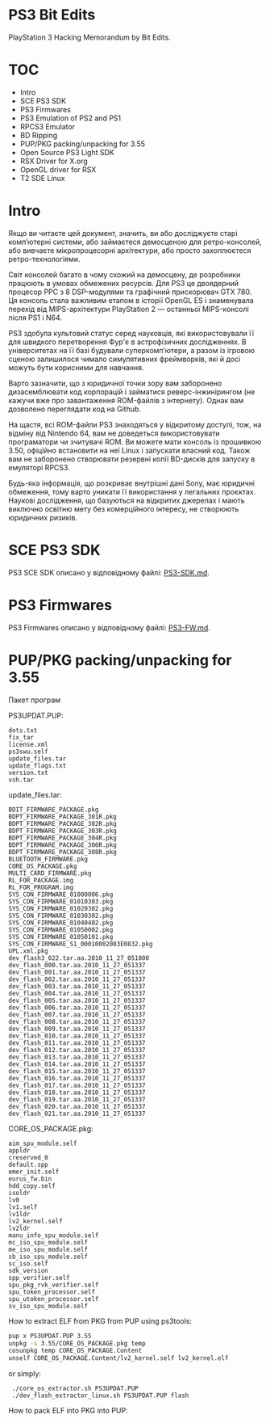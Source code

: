 PS3 Bit Edits
=============

PlayStation 3 Hacking Memorandum by Bit Edits.

# TOC

* Intro
* SCE PS3 SDK
* PS3 Firmwares
* PS3 Emulation of PS2 and PS1
* RPCS3 Emulator
* BD Ripping
* PUP/PKG packing/unpacking for 3.55
* Open Source PS3 Light SDK
* RSX Driver for X.org
* OpenGL driver for RSX
* T2 SDE Linux

# Intro

Якщо ви читаєте цей документ, значить, ви або досліджуєте старі
комп’ютерні системи, або займаєтеся демосценою для ретро-консолей,
або вивчаєте мікропроцесорні архітектури, або просто захоплюєтеся
ретро-технологіями.

Світ консолей багато в чому схожий на демосцену, де розробники
працюють в умовах обмежених ресурсів. Для PS3 це двоядерний
процесор PPC з 8 DSP-модулями та графічний прискорювач GTX 780.
Ця консоль стала важливим етапом в історії OpenGL ES і знаменувала
перехід від MIPS-архітектури PlayStation 2 — останньої MIPS-консолі
після PS1 і N64.

PS3 здобула культовий статус серед науковців, які використовували
її для швидкого перетворення Фур'є в астрофізичних дослідженнях.
В університетах на її базі будували суперкомп’ютери, а разом із
ігровою сценою залишилося чимало симулятивних фреймворків, які й
досі можуть бути корисними для навчання.

Варто зазначити, що з юридичної точки зору вам заборонено дизасемблювати
код корпорацій і займатися реверс-інжинірингом (не кажучи вже про
завантаження ROM-файлів з інтернету). Однак вам дозволено переглядати
код на Github.

На щастя, всі ROM-файли PS3 знаходяться у відкритому доступі, тож, на
відміну від Nintendo 64, вам не доведеться використовувати програматори
чи зчитувачі ROM. Ви можете мати консоль із прошивкою 3.50, офіційно
встановити на неї Linux і запускати власний код. Також вам не заборонено
створювати резервні копії BD-дисків для запуску в емуляторі RPCS3.

Будь-яка інформація, що розкриває внутрішні дані Sony, має юридичні
обмеження, тому варто уникати її використання у легальних проєктах.
Наукові дослідження, що базуються на відкритих джерелах і мають виключно
освітню мету без комерційного інтересу, не створюють юридичних ризиків.

# SCE PS3 SDK

PS3 SCE SDK описано у відповідному файлі: <a href="PS3-SDK.md">PS3-SDK.md</a>.

# PS3 Firmwares

PS3 Firmwares описано у відповідному файлі: <a href="PS3-FW.md">PS3-FW.md</a>.

# PUP/PKG packing/unpacking for 3.55

Пакет програм

PS3UPDAT.PUP:

```
dots.txt
fix_tar
license.xml
ps3swu.self
update_files.tar
update_flags.txt
version.txt
vsh.tar
```

update_files.tar:

```
BDIT_FIRMWARE_PACKAGE.pkg
BDPT_FIRMWARE_PACKAGE_301R.pkg
BDPT_FIRMWARE_PACKAGE_302R.pkg
BDPT_FIRMWARE_PACKAGE_303R.pkg
BDPT_FIRMWARE_PACKAGE_304R.pkg
BDPT_FIRMWARE_PACKAGE_306R.pkg
BDPT_FIRMWARE_PACKAGE_308R.pkg
BLUETOOTH_FIRMWARE.pkg
CORE_OS_PACKAGE.pkg
MULTI_CARD_FIRMWARE.pkg
RL_FOR_PACKAGE.img
RL_FOR_PROGRAM.img
SYS_CON_FIRMWARE_01000006.pkg
SYS_CON_FIRMWARE_01010303.pkg
SYS_CON_FIRMWARE_01020302.pkg
SYS_CON_FIRMWARE_01030302.pkg
SYS_CON_FIRMWARE_01040402.pkg
SYS_CON_FIRMWARE_01050002.pkg
SYS_CON_FIRMWARE_01050101.pkg
SYS_CON_FIRMWARE_S1_00010002083E0832.pkg
UPL.xml.pkg
dev_flash3_022.tar.aa.2010_11_27_051800
dev_flash_000.tar.aa.2010_11_27_051337
dev_flash_001.tar.aa.2010_11_27_051337
dev_flash_002.tar.aa.2010_11_27_051337
dev_flash_003.tar.aa.2010_11_27_051337
dev_flash_004.tar.aa.2010_11_27_051337
dev_flash_005.tar.aa.2010_11_27_051337
dev_flash_006.tar.aa.2010_11_27_051337
dev_flash_007.tar.aa.2010_11_27_051337
dev_flash_008.tar.aa.2010_11_27_051337
dev_flash_009.tar.aa.2010_11_27_051337
dev_flash_010.tar.aa.2010_11_27_051337
dev_flash_011.tar.aa.2010_11_27_051337
dev_flash_012.tar.aa.2010_11_27_051337
dev_flash_013.tar.aa.2010_11_27_051337
dev_flash_014.tar.aa.2010_11_27_051337
dev_flash_015.tar.aa.2010_11_27_051337
dev_flash_016.tar.aa.2010_11_27_051337
dev_flash_017.tar.aa.2010_11_27_051337
dev_flash_018.tar.aa.2010_11_27_051337
dev_flash_019.tar.aa.2010_11_27_051337
dev_flash_020.tar.aa.2010_11_27_051337
dev_flash_021.tar.aa.2010_11_27_051337
```

CORE_OS_PACKAGE.pkg:

```
aim_spu_module.self
appldr
creserved_0
default.spp
emer_init.self
eurus_fw.bin
hdd_copy.self
isoldr
lv0
lv1.self
lv1ldr
lv2_kernel.self
lv2ldr
manu_info_spu_module.self
mc_iso_spu_module.self
me_iso_spu_module.self
sb_iso_spu_module.self
sc_iso.self
sdk_version
spp_verifier.self
spu_pkg_rvk_verifier.self
spu_token_processor.self
spu_utoken_processor.self
sv_iso_spu_module.self
```

How to extract ELF from PKG from PUP using ps3tools:

```sh
pup x PS3UPDAT.PUP 3.55
unpkg -s 3.55/CORE_OS_PACKAGE.pkg temp
cosunpkg temp CORE_OS_PACKAGE.Content
unself CORE_OS_PACKAGE.Content/lv2_kernel.self lv2_kernel.elf
```

or simply:

```
 ./core_os_extractor.sh PS3UPDAT.PUP
 ./dev_flash_extractor_linux.sh PS3UPDAT.PUP flash
```

How to pack ELF into PKG into PUP:
